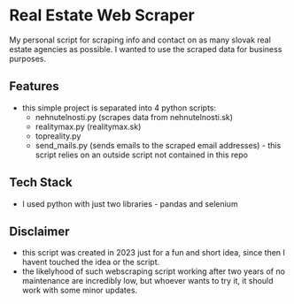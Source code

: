 # Real Estate Web Scraper
My personal script for scraping info and contact on as many slovak real estate agencies as possible.
I wanted to use the scraped data for business purposes.

## Features
- this simple project is separated into 4 python scripts:
  - nehnutelnosti.py (scrapes data from nehnutelnosti.sk)
  - realitymax.py (realitymax.sk)
  - topreality.py
  - send_mails.py (sends emails to the scraped email addresses) - this script relies on an outside script not contained in this repo
## Tech Stack
- I used python with just two libraries - pandas and selenium

## Disclaimer
- this script was created in 2023 just for a fun and short idea, since then I havent touched the idea or the script.
- the likelyhood of such webscraping script working after two years of no maintenance are incredibly low, but whoever wants to try it, it should work with some minor updates.
